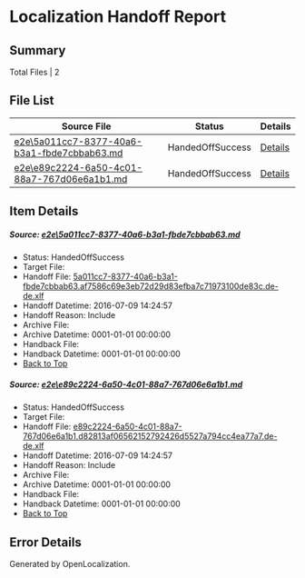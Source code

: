 # <a name='report-top'></a> Localization Handoff Report

## Summary
 Total Files | 2

## File List
 Source File | Status | Details 
 ----------- | ------ | ------- 
 [e2e\5a011cc7-8377-40a6-b3a1-fbde7cbbab63.md](https://github.com/OpenLocalizationTestOrg/oltest/blob/343f416057d917e4d29596a0fe0bb2ba126f2307/e2e/5a011cc7-8377-40a6-b3a1-fbde7cbbab63.md) | HandedOffSuccess | [Details](#a63d30e221f33a9a1136f64462134b00637bd3753)
 [e2e\e89c2224-6a50-4c01-88a7-767d06e6a1b1.md](https://github.com/OpenLocalizationTestOrg/oltest/blob/343f416057d917e4d29596a0fe0bb2ba126f2307/e2e/e89c2224-6a50-4c01-88a7-767d06e6a1b1.md) | HandedOffSuccess | [Details](#491e89bf36f8226fd79c4224ba01c7aba0b188194)

## Item Details
##### <a name='a63d30e221f33a9a1136f64462134b00637bd3753'></a> Source: [e2e\5a011cc7-8377-40a6-b3a1-fbde7cbbab63.md](https://github.com/OpenLocalizationTestOrg/oltest/blob/343f416057d917e4d29596a0fe0bb2ba126f2307/e2e/5a011cc7-8377-40a6-b3a1-fbde7cbbab63.md)
* Status: HandedOffSuccess
* Target File: 
* Handoff File: [5a011cc7-8377-40a6-b3a1-fbde7cbbab63.af7586c69e3eb72d29d83efba7c71973100de83c.de-de.xlf](https://github.com/OpenLocalizationTestOrg/olhandoff-e2e/blob/c73ce5467fa23bd8a04a80b2434503ba6c888efe/ol-handoff/OpenLocalizationTestOrg/oltest-dede-fly/ci/ht/5a011cc7-8377-40a6-b3a1-fbde7cbbab63.af7586c69e3eb72d29d83efba7c71973100de83c.de-de.xlf)
* Handoff Datetime: 2016-07-09 14:24:57
* Handoff Reason: Include
* Archive File: 
* Archive Datetime: 0001-01-01 00:00:00
* Handback File: 
* Handback Datetime: 0001-01-01 00:00:00
* [Back to Top](#report-top)

##### <a name='491e89bf36f8226fd79c4224ba01c7aba0b188194'></a> Source: [e2e\e89c2224-6a50-4c01-88a7-767d06e6a1b1.md](https://github.com/OpenLocalizationTestOrg/oltest/blob/343f416057d917e4d29596a0fe0bb2ba126f2307/e2e/e89c2224-6a50-4c01-88a7-767d06e6a1b1.md)
* Status: HandedOffSuccess
* Target File: 
* Handoff File: [e89c2224-6a50-4c01-88a7-767d06e6a1b1.d82813af06562152792426d5527a794cc4ea77a7.de-de.xlf](https://github.com/OpenLocalizationTestOrg/olhandoff-e2e/blob/c73ce5467fa23bd8a04a80b2434503ba6c888efe/ol-handoff/OpenLocalizationTestOrg/oltest-dede-fly/ci/ht/e89c2224-6a50-4c01-88a7-767d06e6a1b1.d82813af06562152792426d5527a794cc4ea77a7.de-de.xlf)
* Handoff Datetime: 2016-07-09 14:24:57
* Handoff Reason: Include
* Archive File: 
* Archive Datetime: 0001-01-01 00:00:00
* Handback File: 
* Handback Datetime: 0001-01-01 00:00:00
* [Back to Top](#report-top)


## Error Details

Generated by OpenLocalization.
